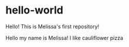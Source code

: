 # hello-world
Hello! This is Melissa's first repository!

Hello my name is Melissa! I like cauliflower pizza
